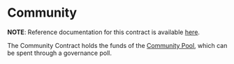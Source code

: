 # Community

**NOTE**: Reference documentation for this contract is available [here](https://app.gitbook.com/@anchor-protocol/s/anchor-2/smart-contracts/anchor-token/community).

The Community Contract holds the funds of the [Community Pool](https://app.gitbook.com/@anchor-protocol/s/anchor-2/protocol/anchor-governance), which can be spent through a governance poll.

